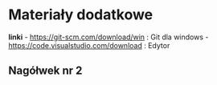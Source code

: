 # Materiały dodatkowe

**linki**
    - https://git-scm.com/download/win : Git dla windows
    - https://code.visualstudio.com/download : Edytor

## Nagółwek nr 2

